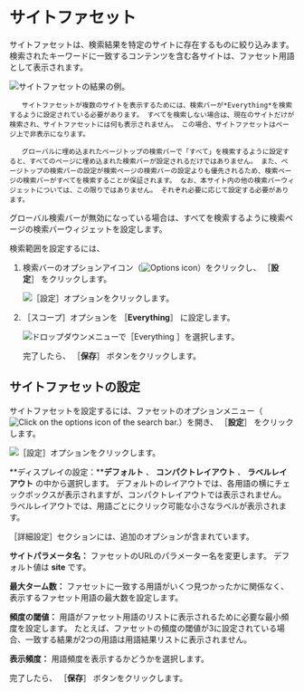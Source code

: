 # サイトファセット

サイトファセットは、検索結果を特定のサイトに存在するものに絞り込みます。 検索されたキーワードに一致するコンテンツを含む各サイトは、ファセット用語として表示されます。

![サイトファセットの結果の例。](site-facet/images/01.png)

```{important}
   サイトファセットが複数のサイトを表示するためには、検索バーが*Everything*を検索するように設定されている必要があります。 すべてを検索しない場合は、現在のサイトだけが検索され、サイトファセットには何も表示されません。 この場合、サイトファセットはページ上で非表示になります。

   グローバルに埋め込まれたページトップの検索バーで「すべて」を検索するように設定すると、すべてのページに埋め込まれた検索バーが設定されるだけではありません。 また、ページトップの検索バーの設定が検索ページの検索バーの設定よりも優先されるため、検索ページの検索バーがすべてを検索することが保証されます。 なお、本サイト内の他の検索バーウィジェットについては、この限りではありません。 それぞれ必要に応じて設定する必要があります。
```

グローバル検索バーが無効になっている場合は、すべてを検索するように検索ページの検索バーウィジェットを設定します。

検索範囲を設定するには、

1. 検索バーのオプションアイコン（![Options icon](../../../images/icon-app-options.png)）をクリックし、 ［**設定**］ をクリックします。

   ![［設定］オプションをクリックします。](site-facet/images/02.png)

1. ［スコープ］オプションを ［**Everything**］ に設定します。

   ![ドロップダウンメニューで［Everything ］を選択します。](site-facet/images/03.png)

   完了したら、 ［**保存**］ ボタンをクリックします。

<a name="サイトファセットの設定" />

## サイトファセットの設定

サイトファセットを設定するには、ファセットのオプションメニュー（![Click on the options icon of the search bar.](../../../images/icon-app-options.png)）を開き、 ［**設定**］ をクリックします。

![［設定］オプションをクリックします。](site-facet/images/04.png)

**ディスプレイの設定：****デフォルト** 、 **コンパクトレイアウト** 、 **ラベルレイアウト** の中から選択します。 デフォルトのレイアウトでは、各用語の横にチェックボックスが表示されますが、コンパクトレイアウトでは表示されません。 ラベルレイアウトでは、用語ごとにクリック可能な小さなラベルが表示されます。

［詳細設定］セクションには、追加のオプションが含まれています。

**サイトパラメータ名：** ファセットのURLのパラメーター名を変更します。 デフォルト値は **site** です。

**最大ターム数：** ファセットに一致する用語がいくつ見つかったかに関係なく、表示するファセット用語の最大数を設定します。

**頻度の閾値：** 用語がファセット用語のリストに表示されるために必要な最小頻度を設定します。 たとえば、ファセットの頻度の閾値が3に設定されている場合、一致する結果が2つの用語は用語結果リストに表示されません。

**表示頻度：** 用語頻度を表示するかどうかを選択します。

完了したら、 ［**保存**］ ボタンをクリックします。
